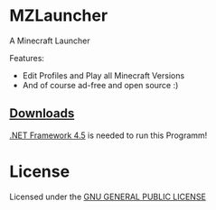    MZLauncher
=====================
A Minecraft Launcher

Features:
- Edit Profiles and Play all Minecraft Versions
- And of course ad-free and open source :)

[Downloads](https://github.com/crayse1/MZLauncher/tree/master/MinecraftLauncher/zInstall%20Files)
----------
[.NET Framework 4.5](http://www.microsoft.com/de-de/download/details.aspx?id=30653) is needed to run this Programm!

  License
=====================

Licensed under the [GNU GENERAL PUBLIC LICENSE](LICENSE)
